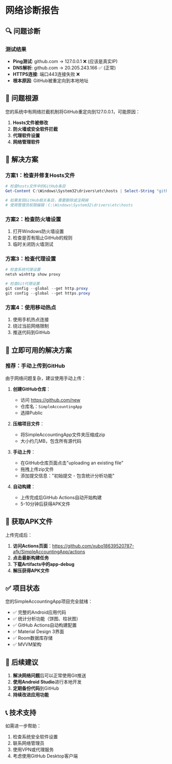 # 网络诊断报告

## 🔍 问题诊断

### 测试结果
- **Ping测试**: github.com → 127.0.0.1 ❌ (应该是真实IP)
- **DNS解析**: github.com → 20.205.243.166 ✅ (正常)
- **HTTPS连接**: 端口443连接失败 ❌
- **根本原因**: GitHub被重定向到本地地址

## 🚨 问题根源

您的系统中有网络拦截机制将GitHub重定向到127.0.0.1，可能原因：

1. **Hosts文件被修改**
2. **防火墙或安全软件拦截**
3. **代理软件设置**
4. **网络管理软件**

## 🔧 解决方案

### 方案1：检查并修复Hosts文件
```powershell
# 检查hosts文件中的GitHub条目
Get-Content C:\Windows\System32\drivers\etc\hosts | Select-String "github"

# 如果发现GitHub相关条目，需要删除或注释掉
# 使用管理员权限编辑：C:\Windows\System32\drivers\etc\hosts
```

### 方案2：检查防火墙设置
1. 打开Windows防火墙设置
2. 检查是否有阻止GitHub的规则
3. 临时关闭防火墙测试

### 方案3：检查代理设置
```powershell
# 检查系统代理设置
netsh winhttp show proxy

# 检查Git代理设置
git config --global --get http.proxy
git config --global --get https.proxy
```

### 方案4：使用移动热点
1. 使用手机热点连接
2. 绕过当前网络限制
3. 推送代码到GitHub

## 🎯 立即可用的解决方案

### 推荐：手动上传到GitHub
由于网络问题复杂，建议使用手动上传：

1. **创建GitHub仓库**：
   - 访问 https://github.com/new
   - 仓库名：`SimpleAccountingApp`
   - 选择Public

2. **压缩项目文件**：
   - 将SimpleAccountingApp文件夹压缩成zip
   - 大小约几MB，包含所有源代码

3. **手动上传**：
   - 在GitHub仓库页面点击"uploading an existing file"
   - 拖拽上传zip文件
   - 添加提交信息："初始提交 - 包含统计分析功能"

4. **自动构建**：
   - 上传完成后GitHub Actions自动开始构建
   - 5-10分钟后获得APK文件

## 📱 获取APK文件

上传完成后：
1. **访问Actions页面**：https://github.com/xubo18639520787-afk/SimpleAccountingApp/actions
2. **点击最新构建任务**
3. **下载Artifacts中的app-debug**
4. **解压获得APK文件**

## ✅ 项目状态

您的SimpleAccountingApp项目完全就绪：
- ✅ 完整的Android应用代码
- ✅ 统计分析功能（饼图、柱状图）
- ✅ GitHub Actions自动构建配置
- ✅ Material Design 3界面
- ✅ Room数据库存储
- ✅ MVVM架构

## 🔄 后续建议

1. **解决网络问题**后可以正常使用Git推送
2. **使用Android Studio**进行本地开发
3. **定期备份代码**到GitHub
4. **持续改进应用功能**

## 📞 技术支持

如需进一步帮助：
1. 检查系统安全软件设置
2. 联系网络管理员
3. 使用VPN或代理服务
4. 考虑使用GitHub Desktop客户端